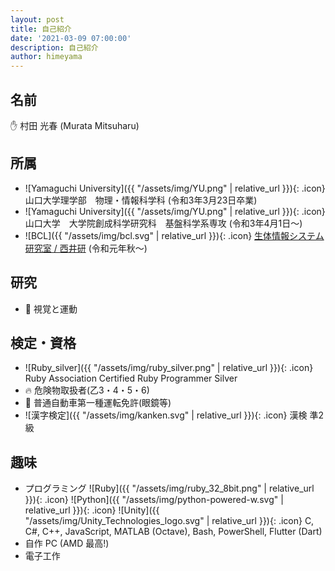 ```yaml
---
layout: post
title: 自己紹介
date: '2021-03-09 07:00:00'
description: 自己紹介
author: himeyama
---
```


## 名前
✋ 村田 光春 (Murata Mitsuharu)
## 所属
- ![Yamaguchi University]({{ "/assets/img/YU.png" | relative_url }}){: .icon} 山口大学理学部　物理・情報科学科 (令和3年3月23日卒業)
- ![Yamaguchi University]({{ "/assets/img/YU.png" | relative_url }}){: .icon} 山口大学　大学院創成科学研究科　基盤科学系専攻 (令和3年4月1日～)
- ![BCL]({{ "/assets/img/bcl.svg" | relative_url }}){: .icon} [生体情報システム研究室 / 西井研](http://bcl.sci.yamaguchi-u.ac.jp/) (令和元年秋～)

## 研究
- 👀 視覚と運動

## 検定・資格
- ![Ruby_silver]({{ "/assets/img/ruby_silver.png" | relative_url }}){: .icon} Ruby Association Certified Ruby Programmer Silver  
- 🔥 危険物取扱者(乙3・4・5・6) 
- 🚗 普通自動車第一種運転免許(眼鏡等)
- ![漢字検定]({{ "/assets/img/kanken.svg" | relative_url }}){: .icon} 漢検 準2級

## 趣味
- プログラミング ![Ruby]({{ "/assets/img/ruby_32_8bit.png" | relative_url }}){: .icon}
![Python]({{ "/assets/img/python-powered-w.svg" | relative_url }}){: .icon}
![Unity]({{ "/assets/img/Unity_Technologies_logo.svg" | relative_url }}){: .icon} C, C#, C++, JavaScript, MATLAB (Octave), Bash, PowerShell, Flutter (Dart)
- 自作 PC (AMD 最高!)
- 電子工作

